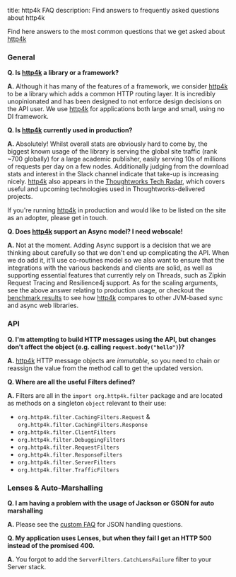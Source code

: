 title: http4k FAQ
description: Find answers to frequently asked questions about http4k

Find here answers to the most common questions that we get asked about [http4k]

### General
**Q. Is [http4k] a library or a framework?**

**A.** Although it has many of the features of a framework, we consider [http4k] to be a library which adds a common HTTP routing layer. It is incredibly unopinionated and has been designed to not enforce design decisions on the API user. We use [http4k] for applications both large and small, using no DI framework.

**Q. Is [http4k] currently used in production?**

**A.** Absolutely! Whilst overall stats are obviously hard to come by, the biggest known usage of the library is serving the global site traffic (rank ~700 globally) for a large academic publisher, easily serving 10s of millions of requests per day on a few nodes. Additionally judging from the download stats and interest in the Slack channel indicate that take-up is increasing nicely. [http4k] also appears in the [Thoughtworks Tech Radar](https://www.thoughtworks.com/radar/languages-and-frameworks/http4k), which covers useful and upcoming technologies used in Thoughtworks-delivered projects.

If you're running [http4k] in production and would like to be listed on the site as an adopter, please get in touch.

**Q. Does [http4k] support an Async model? I need webscale!**

**A.** Not at the moment. Adding Async support is a decision that we are thinking about carefully so that we don't end up complicating the API. When we do add it, it'll use co-routines model so we also want to ensure that the integrations with the various backends and clients are solid, as well as supporting essential features that currently rely on Threads, such as Zipkin Request Tracing and Resilience4j support. As for the scaling arguments, see the above answer relating to production usage, or checkout the [benchmark results](/performance/) to see how [http4k] compares to other JVM-based sync and async web libraries.

### API
**Q. I'm attempting to build HTTP messages using the API, but changes don't affect the object (e.g. calling `request.body("hello")`)?**

**A.** [http4k] HTTP message objects are *immutable*, so you need to chain or reassign the value from the method call to get the updated version.

**Q. Where are all the useful Filters defined?**

**A.** Filters are all in the `import org.http4k.filter` package and are located as methods on a singleton `object` relevant to their use:

- `org.http4k.filter.CachingFilters.Request` & `org.http4k.filter.CachingFilters.Response` 
- `org.http4k.filter.ClientFilters`
- `org.http4k.filter.DebuggingFilters`
- `org.http4k.filter.RequestFilters`
- `org.http4k.filter.ResponseFilters`
- `org.http4k.filter.ServerFilters` 
- `org.http4k.filter.TrafficFilters`

### Lenses & Auto-Marshalling
**Q. I am having a problem with the usage of Jackson or GSON for auto marshalling**

**A.** Please see the [custom FAQ](/guide/modules/json/) for JSON handling questions.

**Q. My application uses Lenses, but when they fail I get an HTTP 500 instead of the promised 400.**

**A.** You forgot to add the `ServerFilters.CatchLensFailure` filter to your Server stack.

[http4k]: https://http4k.org
